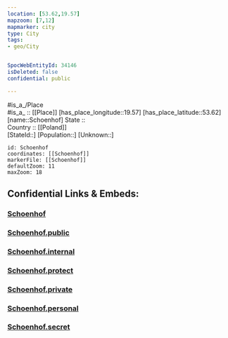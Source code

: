 ```yaml
---
location: [53.62,19.57] 
mapzoom: [7,12] 
mapmarker: city 
type: City
tags:
- geo/City


SpocWebEntityId: 34146
isDeleted: false
confidential: public

---
```

#is_a_/Place  
#is_a_ :: [[Place]] 
[has_place_longitude::19.57] 
[has_place_latitude::53.62] 
[name::Schoenhof] 
State ::  
Country :: [[Poland]]  
[StateId::] 
[Population::] 
[Unknown::] 


```leaflet
id: Schoenhof
coordinates: [[Schoenhof]] 
markerFile: [[Schoenhof]] 
defaultZoom: 11 
maxZoom: 18
```


## Confidential Links & Embeds: 

### [Schoenhof](/_Standards/Earth/Continent/Europe/Europe~East/Poland/Provinces~Poland/Warmian-Masurian/City/Schoenhof.md) 

### [Schoenhof.public](/_public/Earth/Continent/Europe/Europe~East/Poland/Provinces~Poland/Warmian-Masurian/City/Schoenhof.public.md) 

### [Schoenhof.internal](/_internal/Earth/Continent/Europe/Europe~East/Poland/Provinces~Poland/Warmian-Masurian/City/Schoenhof.internal.md) 

### [Schoenhof.protect](/_protect/Earth/Continent/Europe/Europe~East/Poland/Provinces~Poland/Warmian-Masurian/City/Schoenhof.protect.md) 

### [Schoenhof.private](/_private/Earth/Continent/Europe/Europe~East/Poland/Provinces~Poland/Warmian-Masurian/City/Schoenhof.private.md) 

### [Schoenhof.personal](/_personal/Earth/Continent/Europe/Europe~East/Poland/Provinces~Poland/Warmian-Masurian/City/Schoenhof.personal.md) 

### [Schoenhof.secret](/_secret/Earth/Continent/Europe/Europe~East/Poland/Provinces~Poland/Warmian-Masurian/City/Schoenhof.secret.md)

